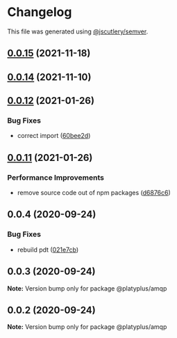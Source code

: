 # Changelog

This file was generated using [@jscutlery/semver](https://github.com/jscutlery/semver).

## [0.0.15](https://github.com/platyplus/platydev/compare/util-amqp@0.0.14...util-amqp@0.0.15) (2021-11-18)



## [0.0.14](https://github.com/platyplus/platydev/compare/util-amqp@0.0.13...util-amqp@0.0.14) (2021-11-10)

## [0.0.12](https://github.com/platyplus/platyplus/compare/@platyplus/amqp@0.0.11...@platyplus/amqp@0.0.12) (2021-01-26)

### Bug Fixes

- correct import ([60bee2d](https://github.com/platyplus/platyplus/commit/60bee2d62db7b84b83e2ae9410685219012f6244))

## [0.0.11](https://github.com/platyplus/platyplus/compare/@platyplus/amqp@0.0.10...@platyplus/amqp@0.0.11) (2021-01-26)

### Performance Improvements

- remove source code out of npm packages ([d6876c6](https://github.com/platyplus/platyplus/commit/d6876c64efa6f12afd9aa0fd5c618c0e3ba3c705))

## 0.0.4 (2020-09-24)

### Bug Fixes

- rebuild pdt ([021e7cb](https://github.com/platyplus/platyplus/commit/021e7cb617ad0fe251d134395196050f64c72d08))

## 0.0.3 (2020-09-24)

**Note:** Version bump only for package @platyplus/amqp

## 0.0.2 (2020-09-24)

**Note:** Version bump only for package @platyplus/amqp
